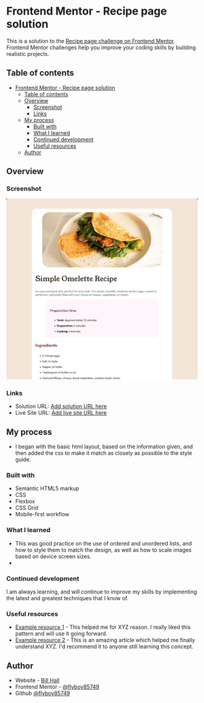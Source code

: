 # Frontend Mentor - Recipe page solution

This is a solution to the [Recipe page challenge on Frontend Mentor](https://www.frontendmentor.io/challenges/recipe-page-KiTsR8QQKm). Frontend Mentor challenges help you improve your coding skills by building realistic projects.

## Table of contents

- [Frontend Mentor - Recipe page solution](#frontend-mentor---recipe-page-solution)
  - [Table of contents](#table-of-contents)
  - [Overview](#overview)
    - [Screenshot](#screenshot)
    - [Links](#links)
  - [My process](#my-process)
    - [Built with](#built-with)
    - [What I learned](#what-i-learned)
    - [Continued development](#continued-development)
    - [Useful resources](#useful-resources)
  - [Author](#author)

## Overview

### Screenshot

![](./screenshot.jpg)

### Links

- Solution URL: [Add solution URL here](https://your-solution-url.com)
- Live Site URL: [Add live site URL here](https://your-live-site-url.com)

## My process

- I began with the basic html layout, based on the information given, and then added the css to make it match as closely as possible to the style guide.

### Built with

- Semantic HTML5 markup
- CSS
- Flexbox
- CSS Grid
- Mobile-first workflow

### What I learned

- This was good practice on the use of ordered and unordered lists, and how to style them to match the design, as well as how to scale images based on device screen sizes.
-

### Continued development

I am always learning, and will continue to improve my skills by implementing the latest and greatest techniques that I know of.

### Useful resources

- [Example resource 1](https://www.example.com) - This helped me for XYZ reason. I really liked this pattern and will use it going forward.
- [Example resource 2](https://www.example.com) - This is an amazing article which helped me finally understand XYZ. I'd recommend it to anyone still learning this concept.

## Author

- Website - [Bill Hall](https://christianwebdeveloper.com)
- Frontend Mentor - [@flyboy85749](https://www.frontendmentor.io/profile/flyboy85749)
- Github [@flyboy85749](https://github.com/flyboy85749)
